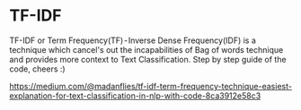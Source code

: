 # TF-IDF
TF-IDF or Term Frequency(TF) - Inverse Dense Frequency(IDF) is a technique which cancel's out the incapabilities of Bag of words technique and provides more context to Text Classification.
Step by step guide of the code, cheers :)

https://medium.com/@madanflies/tf-idf-term-frequency-technique-easiest-explanation-for-text-classification-in-nlp-with-code-8ca3912e58c3
